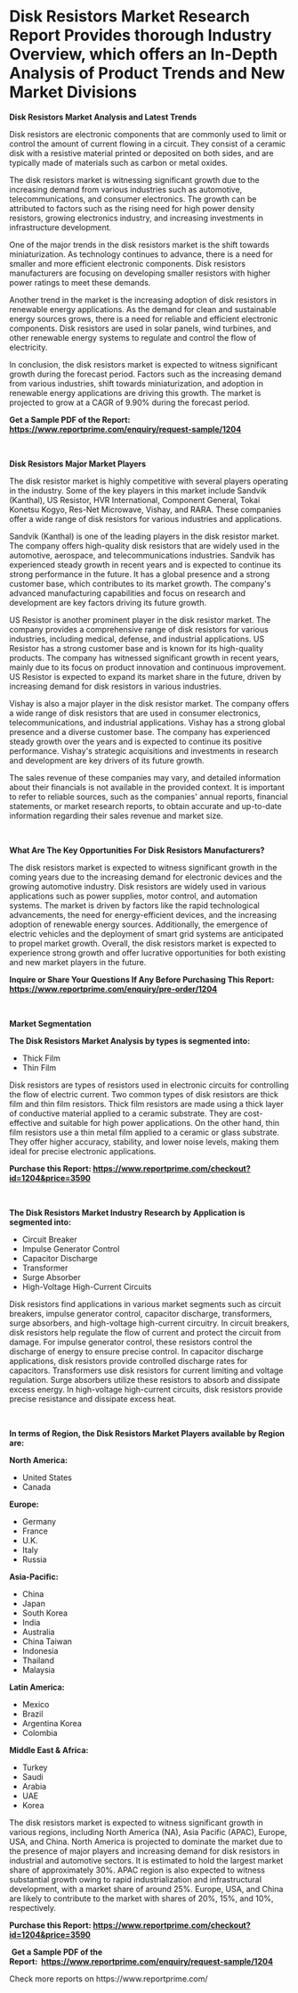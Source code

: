 <p><h1>Disk Resistors Market Research Report Provides thorough Industry Overview, which offers an In-Depth Analysis of Product Trends and New Market Divisions</h1></p><p><strong>Disk Resistors Market Analysis and Latest Trends</strong></p>
<p><p>Disk resistors are electronic components that are commonly used to limit or control the amount of current flowing in a circuit. They consist of a ceramic disk with a resistive material printed or deposited on both sides, and are typically made of materials such as carbon or metal oxides.</p><p>The disk resistors market is witnessing significant growth due to the increasing demand from various industries such as automotive, telecommunications, and consumer electronics. The growth can be attributed to factors such as the rising need for high power density resistors, growing electronics industry, and increasing investments in infrastructure development.</p><p>One of the major trends in the disk resistors market is the shift towards miniaturization. As technology continues to advance, there is a need for smaller and more efficient electronic components. Disk resistors manufacturers are focusing on developing smaller resistors with higher power ratings to meet these demands.</p><p>Another trend in the market is the increasing adoption of disk resistors in renewable energy applications. As the demand for clean and sustainable energy sources grows, there is a need for reliable and efficient electronic components. Disk resistors are used in solar panels, wind turbines, and other renewable energy systems to regulate and control the flow of electricity.</p><p>In conclusion, the disk resistors market is expected to witness significant growth during the forecast period. Factors such as the increasing demand from various industries, shift towards miniaturization, and adoption in renewable energy applications are driving this growth. The market is projected to grow at a CAGR of 9.90% during the forecast period.</p></p>
<p><strong>Get a Sample PDF of the Report:&nbsp; <a href="https://www.reportprime.com/enquiry/request-sample/1204">https://www.reportprime.com/enquiry/request-sample/1204</a></strong></p>
<p>&nbsp;</p>
<p><strong>Disk Resistors Major Market Players</strong></p>
<p><p>The disk resistor market is highly competitive with several players operating in the industry. Some of the key players in this market include Sandvik (Kanthal), US Resistor, HVR International, Component General, Tokai Konetsu Kogyo, Res-Net Microwave, Vishay, and RARA. These companies offer a wide range of disk resistors for various industries and applications.</p><p>Sandvik (Kanthal) is one of the leading players in the disk resistor market. The company offers high-quality disk resistors that are widely used in the automotive, aerospace, and telecommunications industries. Sandvik has experienced steady growth in recent years and is expected to continue its strong performance in the future. It has a global presence and a strong customer base, which contributes to its market growth. The company's advanced manufacturing capabilities and focus on research and development are key factors driving its future growth.</p><p>US Resistor is another prominent player in the disk resistor market. The company provides a comprehensive range of disk resistors for various industries, including medical, defense, and industrial applications. US Resistor has a strong customer base and is known for its high-quality products. The company has witnessed significant growth in recent years, mainly due to its focus on product innovation and continuous improvement. US Resistor is expected to expand its market share in the future, driven by increasing demand for disk resistors in various industries.</p><p>Vishay is also a major player in the disk resistor market. The company offers a wide range of disk resistors that are used in consumer electronics, telecommunications, and industrial applications. Vishay has a strong global presence and a diverse customer base. The company has experienced steady growth over the years and is expected to continue its positive performance. Vishay's strategic acquisitions and investments in research and development are key drivers of its future growth.</p><p>The sales revenue of these companies may vary, and detailed information about their financials is not available in the provided context. It is important to refer to reliable sources, such as the companies' annual reports, financial statements, or market research reports, to obtain accurate and up-to-date information regarding their sales revenue and market size.</p></p>
<p>&nbsp;</p>
<p><strong>What Are The Key Opportunities For Disk Resistors Manufacturers?</strong></p>
<p><p>The disk resistors market is expected to witness significant growth in the coming years due to the increasing demand for electronic devices and the growing automotive industry. Disk resistors are widely used in various applications such as power supplies, motor control, and automation systems. The market is driven by factors like the rapid technological advancements, the need for energy-efficient devices, and the increasing adoption of renewable energy sources. Additionally, the emergence of electric vehicles and the deployment of smart grid systems are anticipated to propel market growth. Overall, the disk resistors market is expected to experience strong growth and offer lucrative opportunities for both existing and new market players in the future.</p></p>
<p><strong>Inquire or Share Your Questions If Any Before Purchasing This Report: <a href="https://www.reportprime.com/enquiry/pre-order/1204">https://www.reportprime.com/enquiry/pre-order/1204</a></strong></p>
<p>&nbsp;</p>
<p><strong>Market Segmentation</strong></p>
<p><strong>The Disk Resistors Market Analysis by types is segmented into:</strong></p>
<p><ul><li>Thick Film</li><li>Thin Film</li></ul></p>
<p><p>Disk resistors are types of resistors used in electronic circuits for controlling the flow of electric current. Two common types of disk resistors are thick film and thin film resistors. Thick film resistors are made using a thick layer of conductive material applied to a ceramic substrate. They are cost-effective and suitable for high power applications. On the other hand, thin film resistors use a thin metal film applied to a ceramic or glass substrate. They offer higher accuracy, stability, and lower noise levels, making them ideal for precise electronic applications.</p></p>
<p><strong>Purchase this Report:&nbsp;<a href="https://www.reportprime.com/checkout?id=1204&price=3590">https://www.reportprime.com/checkout?id=1204&price=3590</a></strong></p>
<p>&nbsp;</p>
<p><strong>The Disk Resistors Market Industry Research by Application is segmented into:</strong></p>
<p><ul><li>Circuit Breaker</li><li>Impulse Generator Control</li><li>Capacitor Discharge</li><li>Transformer</li><li>Surge Absorber</li><li>High-Voltage High-Current Circuits</li></ul></p>
<p><p>Disk resistors find applications in various market segments such as circuit breakers, impulse generator control, capacitor discharge, transformers, surge absorbers, and high-voltage high-current circuitry. In circuit breakers, disk resistors help regulate the flow of current and protect the circuit from damage. For impulse generator control, these resistors control the discharge of energy to ensure precise control. In capacitor discharge applications, disk resistors provide controlled discharge rates for capacitors. Transformers use disk resistors for current limiting and voltage regulation. Surge absorbers utilize these resistors to absorb and dissipate excess energy. In high-voltage high-current circuits, disk resistors provide precise resistance and dissipate excess heat.</p></p>
<p>&nbsp;</p>
<p><strong>In terms of Region, the Disk Resistors Market Players available by Region are:</strong></p>
<p>
    <p> <strong> North America: </strong>
        <ul>
            <li>United States</li>
            <li>Canada</li>
        </ul>
        </p> 
    <p> <strong> Europe: </strong>
        <ul>
            <li>Germany</li>
            <li>France</li>
            <li>U.K.</li>
            <li>Italy</li>
            <li>Russia</li>
        </ul>
        </p> 
    <p> <strong> Asia-Pacific: </strong>
        <ul>
            <li>China</li>
            <li>Japan</li>
            <li>South Korea</li>
            <li>India</li>
            <li>Australia</li>
            <li>China Taiwan</li>
            <li>Indonesia</li>
            <li>Thailand</li>
            <li>Malaysia</li>
        </ul>
        </p> 
    <p> <strong> Latin America: </strong>
        <ul>
            <li>Mexico</li>
            <li>Brazil</li>
            <li>Argentina Korea</li>
            <li>Colombia</li>
        </ul>
        </p> 
    <p> <strong> Middle East & Africa: </strong>
        <ul>
            <li>Turkey</li>
            <li>Saudi</li>
            <li>Arabia</li>
            <li>UAE</li>
            <li>Korea</li>
        </ul>
    </p>
    </p>
<p><p>The disk resistors market is expected to witness significant growth in various regions, including North America (NA), Asia Pacific (APAC), Europe, USA, and China. North America is projected to dominate the market due to the presence of major players and increasing demand for disk resistors in industrial and automotive sectors. It is estimated to hold the largest market share of approximately 30%. APAC region is also expected to witness substantial growth owing to rapid industrialization and infrastructural development, with a market share of around 25%. Europe, USA, and China are likely to contribute to the market with shares of 20%, 15%, and 10%, respectively.</p></p>
<p><strong>Purchase this Report: <a href="https://www.reportprime.com/checkout?id=1204&price=3590">https://www.reportprime.com/checkout?id=1204&price=3590</a></strong></p>
<p>&nbsp;<strong>Get a Sample PDF of the Report:&nbsp;&nbsp;<a href="https://www.reportprime.com/enquiry/request-sample/1204">https://www.reportprime.com/enquiry/request-sample/1204</a></strong></p>
<p><strong></strong></p>
<p>Check more reports on https://www.reportprime.com/</p>